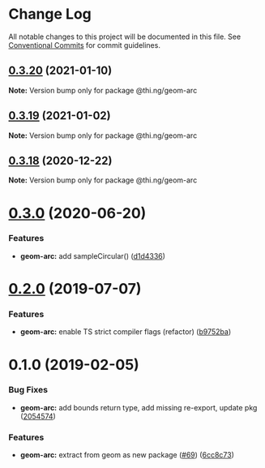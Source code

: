 # Change Log

All notable changes to this project will be documented in this file.
See [Conventional Commits](https://conventionalcommits.org) for commit guidelines.

## [0.3.20](https://github.com/thi-ng/umbrella/compare/@thi.ng/geom-arc@0.3.19...@thi.ng/geom-arc@0.3.20) (2021-01-10)

**Note:** Version bump only for package @thi.ng/geom-arc





## [0.3.19](https://github.com/thi-ng/umbrella/compare/@thi.ng/geom-arc@0.3.18...@thi.ng/geom-arc@0.3.19) (2021-01-02)

**Note:** Version bump only for package @thi.ng/geom-arc





## [0.3.18](https://github.com/thi-ng/umbrella/compare/@thi.ng/geom-arc@0.3.17...@thi.ng/geom-arc@0.3.18) (2020-12-22)

**Note:** Version bump only for package @thi.ng/geom-arc





# [0.3.0](https://github.com/thi-ng/umbrella/compare/@thi.ng/geom-arc@0.2.32...@thi.ng/geom-arc@0.3.0) (2020-06-20)


### Features

* **geom-arc:** add sampleCircular() ([d1d4336](https://github.com/thi-ng/umbrella/commit/d1d4336b1ca331e4d367e0fad8e815ad2e669985))





# [0.2.0](https://github.com/thi-ng/umbrella/compare/@thi.ng/geom-arc@0.1.17...@thi.ng/geom-arc@0.2.0) (2019-07-07)

### Features

* **geom-arc:** enable TS strict compiler flags (refactor) ([b9752ba](https://github.com/thi-ng/umbrella/commit/b9752ba))

# 0.1.0 (2019-02-05)

### Bug Fixes

* **geom-arc:** add bounds return type, add missing re-export, update pkg ([2054574](https://github.com/thi-ng/umbrella/commit/2054574))

### Features

* **geom-arc:** extract from geom as new package ([#69](https://github.com/thi-ng/umbrella/issues/69)) ([6cc8c73](https://github.com/thi-ng/umbrella/commit/6cc8c73))
